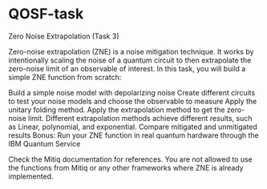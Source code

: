 # QOSF-task
Zero Noise Extrapolation (Task 3)

Zero-noise extrapolation (ZNE) is a noise mitigation technique. It works by intentionally scaling the noise of a quantum circuit to then extrapolate the zero-noise limit of an observable of interest. In this task, you will build a simple ZNE function from scratch:

Build a simple noise model with depolarizing noise 
Create different circuits to test your noise models and choose the observable to measure 
Apply the unitary folding method. 
Apply the extrapolation method to get the zero-noise limit. Different extrapolation methods achieve different results, such as Linear, polynomial, and exponential.
Compare mitigated and unmitigated results 
Bonus: Run your ZNE function in real quantum hardware through the IBM Quantum Service

Check the Mitiq documentation for references. You are not allowed to use the functions from Mitiq or any other frameworks where ZNE is already implemented. 
